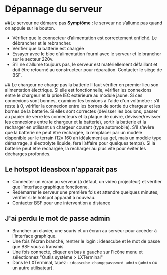 # Dépannage du serveur

##Le serveur ne démarre pas
**Symptôme** : le serveur ne s’allume pas quand on appuie sur le bouton.
- Vérifier que le connecteur d’alimentation est  correctement enfiché. Le débrancher et le rebrancher.
- Vérifier que la batterie est chargée
- Essayer avec le bloc d'alimentation fourni avec le serveur et le brancher sur le secteur 220v.
- S’il ne s’allume toujours pas, le serveur est matériellement défaillant et doit être retourné au constructeur pour réparation. Contacter le siège de BSF. 

## Le chargeur ne charge pas la batterie
Il faut vérifier en premier lieu son alimentation électrique. Si elle est fonctionnelle, vérifier les connexions entre le chargeur et la prise IEC extérieure au module jaune. Si ces connexions sont bonnes, examiner les tensions à l'aide d'un voltmètre : s’il reste à 0, vérifier la connexion entre les bornes de sortie du chargeur et les bornes de la batterie. Si elles sont correctes (dévisser les boulons, passer au papier de verre les connecteurs et la plaque de cuivre, dévisser/revisser les connexions entre le chargeur et la batterie), sortir la batterie et la recharger en utilisant un chargeur courant (type automobile). 
S’il s’avère que la batterie ne peut être rechargée, la remplacer par un modèle disponible sur le terrain (12v 160 ah idéalement au gel, mais un modèle type démarrage, à électrolyte liquide, fera l’affaire pour quelques temps). 
Si la batterie peut être rechargée, la recharger au plus vite pour éviter les décharges profondes. 

## Le hotspot Ideasbox n'apparait pas
- Connecter un écran au serveur (à défaut, un video projecteur) et vérifier que l’interface graphique fonctionne. 
- Redémarrer le serveur une première fois et attendre quelques minutes, vérifier si le hotspot apparaît à nouveau.
- Contacter BSF pour une intervention à distance 

## J'ai perdu le mot de passe admin

* Brancher un clavier, une souris et un écran au serveur pour accéder à l'interface graphique.
* Une fois l'écran branché, rentrer le login : ideascube et le mot de passe que BSF vous a transmis
* Une fois connecté, cliquer en bas à gauche sur l'icône menu et sélectionnez "Outils système > LXTerminal"
* Dans le LXTerminal, tapez : ```ideascube changepassword admin``` (```admin``` ou un autre utilisateur).